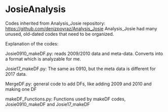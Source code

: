 # JosieAnalysis

Codes inherited from Analysis_Josie repository: https://github.com/denizpoyraz/Analysis_Josie
Analysis_Josie had many unused, old-dated codes that need to be organized.

Explanation of the codes:

Josie0910_makeDF.py: reads 2009/2010 data and meta-data. Converts into a format which is analyzable for me.

Josie17_makeDF.py: The same as 0910, but the meta data is different for 2017 data.

MergeDF.py: general code to add DFs, like adding 2009 and 2010 and making one DF 

makeDF_Functions.py: Functions used by makeDF codes, Josie0910_makeDF and Josie17_makeDF


